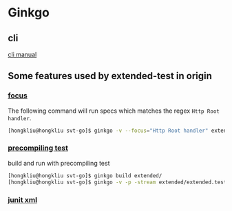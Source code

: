 # Ginkgo

## cli
[cli manual](http://onsi.github.io/ginkgo/#the-ginkgo-cli)

## Some features used by extended-test in origin

### [focus](http://onsi.github.io/ginkgo/#focused-specs)
The following command will run specs which matches the regex <code>Http Root handler</code>.

```sh
[hongkliu@hongkliu svt-go]$ ginkgo -v --focus="Http Root handler" extended/
```

### [precompiling test](http://onsi.github.io/ginkgo/#precompiling-tests)
build and run with precompiling test

```sh
[hongkliu@hongkliu svt-go]$ ginkgo build extended/
[hongkliu@hongkliu svt-go]$ ginkgo -v -p -stream extended/extended.test
```

### [junit xml](http://onsi.github.io/ginkgo/#generating-junit-xml-output)

